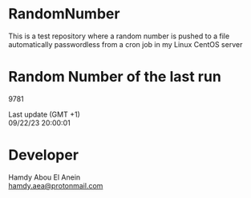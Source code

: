 # RandomNumber    
This is a test repository where a random number is pushed to a file automatically passwordless from a cron job in my Linux CentOS server    
# Random Number of the last run   
9781
      
Last update (GMT +1)    
09/22/23 20:00:01
# Developer    
Hamdy Abou El Anein   
hamdy.aea@protonmail.com
